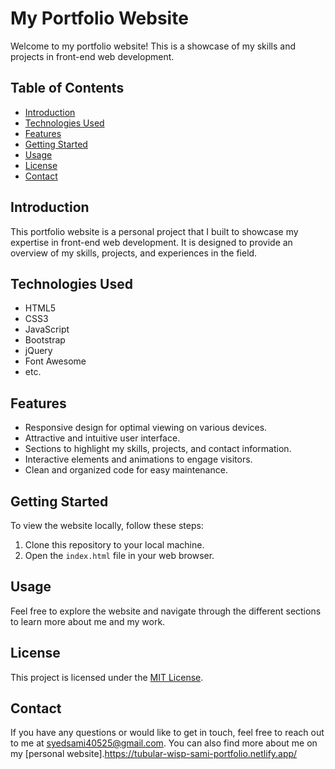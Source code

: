 # My Portfolio Website

Welcome to my portfolio website! This is a showcase of my skills and projects in front-end web development. 

## Table of Contents

- [Introduction](#introduction)
- [Technologies Used](#technologies-used)
- [Features](#features)
- [Getting Started](#getting-started)
- [Usage](#usage)
- [License](#license)
- [Contact](#contact)

## Introduction

This portfolio website is a personal project that I built to showcase my expertise in front-end web development. It is designed to provide an overview of my skills, projects, and experiences in the field.

## Technologies Used

- HTML5
- CSS3
- JavaScript
- Bootstrap
- jQuery
- Font Awesome
- etc.

## Features

- Responsive design for optimal viewing on various devices.
- Attractive and intuitive user interface.
- Sections to highlight my skills, projects, and contact information.
- Interactive elements and animations to engage visitors.
- Clean and organized code for easy maintenance.

## Getting Started

To view the website locally, follow these steps:

1. Clone this repository to your local machine.
2. Open the `index.html` file in your web browser.

## Usage

Feel free to explore the website and navigate through the different sections to learn more about me and my work.



## License

This project is licensed under the [MIT License](LICENSE).

## Contact

If you have any questions or would like to get in touch, feel free to reach out to me at syedsami40525@gmail.com. You can also find more about me on my [personal website].https://tubular-wisp-sami-portfolio.netlify.app/
